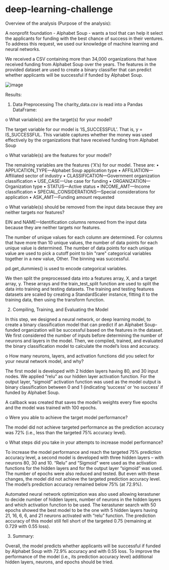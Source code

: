 # deep-learning-challenge
Overview of the analysis (Purpose of the analysis): 

A nonprofit foundation - Alphabet Soup - wants a tool that can help it select the applicants for funding with the best chance of success in their ventures. To address this request, we used our knowledge of machine learning and neural networks. 

We received a CSV containing more than 34,000 organizations that have received funding from Alphabet Soup over the years. The features in the provided dataset are used to create a binary classifier that can predict whether applicants will be successful if funded by Alphabet Soup.

![image](https://github.com/YeFiseha/deep-learning-challenge/assets/135238511/f4ee752d-9592-4be5-b5d2-799215b4eace)

Results:
1.	Data Preprocessing
The charity_data.csv is read into a Pandas DataFrame:

o	What variable(s) are the target(s) for your model?

The target variable for our model is ‘IS_SUCCESSFUL’. That is, y = IS_SUCCESSFUL. This variable captures whether the money was used effectively by the organizations that have received funding from Alphabet Soup
 
o	What variable(s) are the features for your model?

The remaining variables are the features (‘X’s) for our model. These are:
•	APPLICATION_TYPE—Alphabet Soup application type
•	AFFILIATION—Affiliated sector of industry
•	CLASSIFICATION—Government organization classification
•	USE_CASE—Use case for funding
•	ORGANIZATION—Organization type
•	STATUS—Active status
•	INCOME_AMT—Income classification
•	SPECIAL_CONSIDERATIONS—Special considerations for application
•	ASK_AMT—Funding amount requested

o	What variable(s) should be removed from the input data because they are neither targets nor features?

EIN and NAME—Identification columns removed from the input data because they are neither targets nor features.
 
The number of unique values for each column are determined. For columns that have more than 10 unique values, the number of data points for each unique value is determined. The number of data points for each unique value are used to pick a cutoff point to bin "rare" categorical variables together in a new value, Other. The binning was successful.

pd.get_dummies() is used to encode categorical variables. 
 
We then split the preprocessed data into a features array, X, and a target array, y. These arrays and the train_test_split function are used to split the data into training and testing datasets. The training and testing features datasets are scaled by creating a StandardScaler instance, fitting it to the training data, then using the transform function.
 
2.	Compiling, Training, and Evaluating the Model

In this step, we designed a neural network, or deep learning model, to create a binary classification model that can predict if an Alphabet Soup-funded organization will be successful based on the features in the dataset. We first considered the number of inputs before determining the number of neurons and layers in the model. Then, we compiled, trained, and evaluated the binary classification model to calculate the model’s loss and accuracy.

o	How many neurons, layers, and activation functions did you select for your neural network model, and why?

The first model is developed with 2 hidden layers having 80, and 30 input nodes. We applied “relu” as our hidden layer activation function. For the output layer, “sigmoid” activation function was used as the model output is binary classification between 0 and 1 (indicating ‘success’ or ‘no success’ if funded by Alphabet Soup. 
 
A callback was created that saves the model’s weights every five epochs and the model was trained with 100 epochs.
 
o	Were you able to achieve the target model performance?

The model did not achieve targeted performance as the prediction accuracy was 72% (i.e., less than the targeted 75% accuracy level).

 
o	What steps did you take in your attempts to increase model performance?

To increase the model performance and reach the targeted 75% prediction accuracy level, a second model is developed with three hidden layers – with neurons 80, 30 and 10. “Relu” and “Sigmoid” were used as the activation functions for the hidden layers and for the output layer “sigmoid” was used. The number of epochs were also reduced and tested. But even with these changes, the model did not achieve the targeted prediction accuracy level. The model’s prediction accuracy remained below 75% (at 72.9%).

 
Automated neural network optimization was also used allowing kerastuner to decide number of hidden layers, number of neurons in the hidden layers and which activation function to be used. The kerastuner search with 50 epochs showed the best model to be the one with 5 hidden layers having 21, 16, 6, 6, and 21 neurons activated with “relu” function. The prediction accuracy of this model still fell short of the targeted 0.75 (remaining at 0.729 with 0.55 loss).

3.	Summary: 

Overall, the model predicts whether applicants will be successful if funded by Alphabet Soup with 72.9% accuracy and with 0.55 loss. To improve the performance of the model (i.e., its prediction accuracy level) additional hidden layers, neurons, and epochs should be tried.

